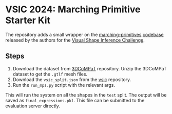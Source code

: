 # VSIC 2024: Marching Primitive Starter Kit

The repository adds a small wrapper on the [marching-primitives](https://arxiv.org/abs/2303.13190) [codebase](https://github.com/ChirikjianLab/Marching-Primitives) released by the authors for the [Visual Shape Inference Challenge](https://github.com/BardOfCodes/vsic).

## Steps

1. Download the dataset from [3DCoMPaT](https://github.com/Vision-CAIR/3DCoMPaT) repository. Unzip the 3DCoMPaT dataset to get the `.gtlf` mesh files.
2. Download the `vsic_split.json` from the [vsic](https://github.com/BardOfCodes/vsic) repository.
3. Run the `run_mps.py` script with the relevant args.

This will run the system on all the shapes in the `test` split. The output will be saved as `final_expressions.pkl`. This file can be submitted to the evaluation server directly.
